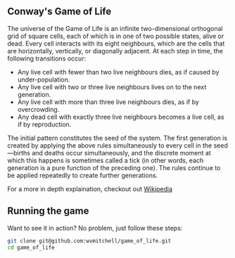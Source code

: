 ## Conway's Game of Life

The universe of the Game of Life is an infinite two-dimensional orthogonal grid
of square cells, each of which is in one of two possible states, alive or dead.
Every cell interacts with its eight neighbours, which are the cells that are
horizontally, vertically, or diagonally adjacent. At each step in time, the
following transitions occur:


+ Any live cell with fewer than two live neighbours dies, as if caused by
under-population.
+ Any live cell with two or three live neighbours lives on to the next generation.
+ Any live cell with more than three live neighbours dies, as if by overcrowding.
+ Any dead cell with exactly three live neighbours becomes a live cell, as if by
reproduction.

The initial pattern constitutes the seed of the system. The first generation is
created by applying the above rules simultaneously to every cell in the
seed—births and deaths occur simultaneously, and the discrete moment at which
this happens is sometimes called a tick (in other words, each generation is
a pure function of the preceding one). The rules continue to be applied
repeatedly to create further generations.

For a more in depth explaination, checkout out
[Wikipedia](http://en.wikipedia.org/wiki/Conway's_Game_of_Life)


## Running the game

Want to see it in action? No problem, just follow these steps:

```bash
git clone git@github.com:wvmitchell/game_of_life.git
cd game_of_life

